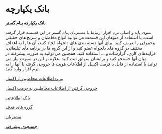 # بانک یکپارچه    

**بانک یکپارچه پیام گستر**


منوی پایه و اصلی نرم افزار ارتباط با مشتریان پیام گستر در این قسمت قرار گرفته است. با استفاده از منوهای این قسمت می توانید انواع مخاطبان و سرنخ های حقیقی وحقوقی را تعریف کنید. برای آنها دسته بندی های دلخواه ایجاد کنید، آن ها را به اهداف مختلف در گروه های دلخواه عضو کنید و از این گروه ها در برنامه های تبلیغاتی، فرایندهای کاری، گزارشات و ... استفاده کنید. همچنین می توانید به صورت پیشرفته در میان آنها جستجو کنید و برایشان سوابق ثبت کنید. علاوه بر این در صورت نیاز می توانید با استفاده از فایل با فرمت اکسل از اطلاعات هویت ها خروجی گرفته یا آنها را به نرم افزار وارد کنید.

[ورود اطلاعات مخاطبین از اکسل](PayamGostarSyncBank/InteranceExcell.md)

[خروجی گرفتن از اطلاعات مخاطبین به فرمت اکسل](PayamGostarSyncBank/ExitExcell.md)

[بانک اطلاعاتی](PayamGostarSyncBank/JobsForFirst.md)

[گروه های هدف](PayamGostarSyncBank/PerposeOfGroups.md)

[مشتریان](PayamGostarSyncBank/MyCostumers.md)

[جستجوی پیشرفته](PayamGostarSyncBank/AdvancedSearch.md)
